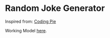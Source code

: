 # Random Joke Generator

Inspired from:
[Coding Pie](https://thecodingpie.com/post/build-a-random-joke-generator-with-javascript-and-html)

Working Model [here](https://codepen.io/ckvignesh/pen/wvqPQmR).